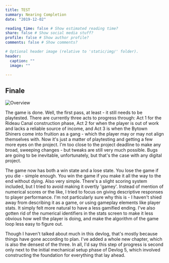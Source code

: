 ```yaml
---
title: TEST
summary: Nearing Completion
date: "2019-12-02"

reading_time: false # Show estimated reading time?
share: false # Show social media stuff?
profile: false # Show author profile?
comments: false # Show comments?

# Optional header image (relative to 'static/img/' folder).
header:
  caption: ""
  image: ""
 
---  
```

 
## Finale

![Overview](/img/Devlog8.PNG)

The game is done. Well, the first pass, at least - it still needs to be playtested. There are currently three acts to progress through: Act 1 for the Rideau Canal construction phase, Act 2 for when the player is out of work and lacks a reliable source of income, and Act 3 is when the Bytown Shiners come into fruition as a gang - which the player may or may not align themselves with. Now it's just a matter of playtesting and getting a few more eyes on the project. I'm too close to the project deadline to make any broad, sweeping changes - but tweaks are still very much possible. Bugs are going to be inevitable, unfortunately, but that's the case with any digital project.

The game now has both a win state and a lose state. You lose the game if you die - simple enough. You win the game if you make it all the way to the end without dying. Also very simple. There's a slight scoring system included, but I tried to avoid making it overtly 'gamey'. Instead of mention of numerical scores or the like, I tried to focus on giving descriptive responses to player performance. I'm not particularly sure why this is - I haven't shied away from describing it as a game, or using gameplay elements like player stats. It simply felt more natural to have a less gamified ending. I've also gotten rid of the numerical identifiers in the stats screen to make it less obvious how well the player is doing, and make the algorithm of the game loop less easy to figure out.

Though I haven't talked about much in this devlog, that's mostly because things have gone according to plan. I've added a whole new chapter, which is also the densest of the three. In all, I'd say this step of progress is second only next to the initial mechanical setup phase of Devlog 5, which involved constructing the foundation for everything that lay ahead.
